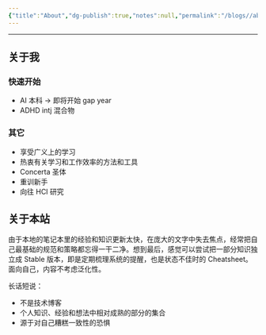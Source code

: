 ```yaml
---
{"title":"About","dg-publish":true,"notes":null,"permalink":"/blogs//about/","dgPassFrontmatter":true,"created":"2025-04-16T14:16:42.951+08:00","updated":"2025-04-16T17:11:10.349+08:00"}
---
```



---

## 关于我

### 快速开始

- AI 本科 → 即将开始 gap year
- ADHD intj 混合物

### 其它

- 享受广义上的学习
- 热衷有关学习和工作效率的方法和工具
- Concerta 圣体
- 重训新手
- 向往 HCI 研究

## 关于本站

由于本地的笔记本里的经验和知识更新太快，在庞大的文字中失去焦点，经常把自己最基础的规范和策略都忘得一干二净。想到最后，感觉可以尝试把一部分知识独立成 Stable 版本，即是定期梳理系统的提醒，也是状态不佳时的 Cheatsheet。面向自己，内容不考虑泛化性。

长话短说：

- 不是技术博客
- 个人知识、经验和想法中相对成熟的部分的集合
- 源于对自己糟糕一致性的恐惧
